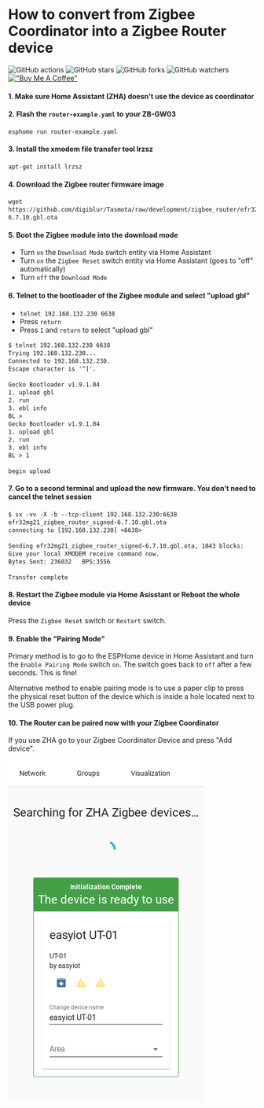 # How to convert from Zigbee Coordinator into a Zigbee Router device

![GitHub actions](https://github.com/syssi/esphome-zb-gw03/actions/workflows/ci.yaml/badge.svg)
![GitHub stars](https://img.shields.io/github/stars/syssi/esphome-zb-gw03)
![GitHub forks](https://img.shields.io/github/forks/syssi/esphome-zb-gw03)
![GitHub watchers](https://img.shields.io/github/watchers/syssi/esphome-zb-gw03)
[!["Buy Me A Coffee"](https://img.shields.io/badge/buy%20me%20a%20coffee-donate-yellow.svg)](https://www.buymeacoffee.com/syssi)

#### 1. Make sure Home Assistant (ZHA) doesn't use the device as coordinator

#### 2. Flash the `router-example.yaml` to your ZB-GW03

```
esphome run router-example.yaml
```

#### 3. Install the xmodem file transfer tool lrzsz

```
apt-get install lrzsz
```

#### 4. Download the Zigbee router firmware image

```
wget https://github.com/digiblur/Tasmota/raw/development/zigbee_router/efr32mg21_zigbee_router_signed-6.7.10.gbl.ota
```

#### 5. Boot the Zigbee module into the download mode

- Turn `on` the `Download Mode` switch entity via Home Assistant
- Turn `on` the `Zigbee Reset` switch entity via Home Assistant (goes to "off" automatically)
- Turn `off` the `Download Mode`

#### 6. Telnet to the bootloader of the Zigbee module and select "upload gbl"

- `telnet 192.168.132.230 6638`
- Press `return`
- Press `1` and `return` to select "upload gbl"

```
$ telnet 192.168.132.230 6638
Trying 192.168.132.230...
Connected to 192.168.132.230.
Escape character is '^]'.

Gecko Bootloader v1.9.1.04
1. upload gbl
2. run
3. ebl info
BL >
Gecko Bootloader v1.9.1.04
1. upload gbl
2. run
3. ebl info
BL > 1

begin upload
```

#### 7. Go to a second terminal and upload the new firmware. You don't need to cancel the telnet session

```
$ sx -vv -X -b --tcp-client 192.168.132.230:6638 efr32mg21_zigbee_router_signed-6.7.10.gbl.ota
connecting to [192.168.132.230] <6638>

Sending efr32mg21_zigbee_router_signed-6.7.10.gbl.ota, 1843 blocks: Give your local XMODEM receive command now.
Bytes Sent: 236032   BPS:3556

Transfer complete
```

#### 8. Restart the Zigbee module via Home Asisstant or Reboot the whole device

Press the `Zigbee Reset` switch or `Restart` switch.

#### 9. Enable the "Pairing Mode"

Primary method is to go to the ESPHome device in Home Assistant and turn the `Enable Pairing Mode` switch `on`. The switch goes back to `off` after a few seconds. This is fine!

Alternative method to enable pairing mode is to use a paper clip to press the physical reset button of the device which is inside a hole located next to the USB power plug.

#### 10. The Router can be paired now with your Zigbee Coordinator

If you use ZHA go to your Zigbee Coordinator Device and press "Add device".

![Paired Zigbee router](../images/zha-paired-router.png "Paired Zigbee router")

